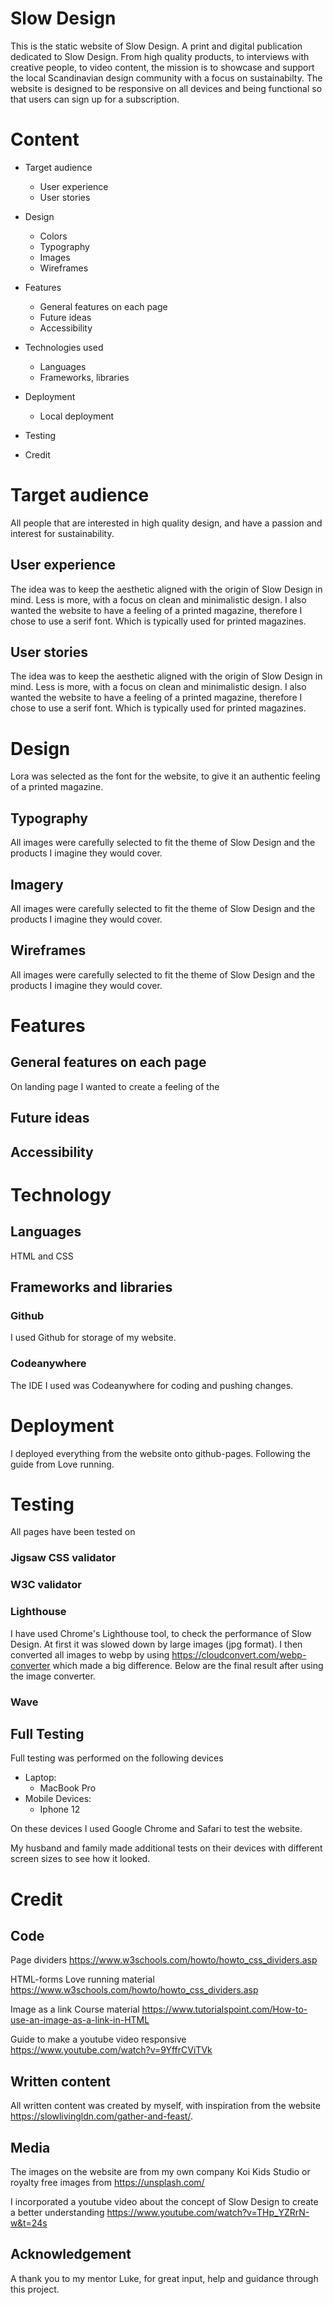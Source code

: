 # Slow Design

This is the static website of Slow Design. A print and digital publication dedicated to Slow Design. From high quality products, to interviews with creative people, to video content, the mission is to showcase and support the local Scandinavian design community with a focus on sustainabilty. The website is designed to be responsive on all devices and being functional so that users can sign up for a subscription. 

# Content

 - Target audience
	 - User experience
	 - User stories

	
 - Design
	 - Colors
	 - Typography
	 - Images 
	 - Wireframes

 

 - Features
	 - General features on each page 
	 - Future ideas 
	 - Accessibility
 
 
 - Technologies used
	 - Languages 
	 - Frameworks, libraries 
 
 
 - Deployment 
	 - Local deployment 
 
 
 - Testing 
 
 - Credit 


# Target audience 

All people that are interested in high quality design, and have a passion and interest for sustainability. 

## User experience 

The idea was to keep the aesthetic aligned with the origin of Slow Design in mind. Less is more, with a focus on clean and minimalistic design. I also wanted the website to have a feeling of a printed magazine, therefore I chose to use a serif font. Which is typically used for printed magazines. 

## User stories

The idea was to keep the aesthetic aligned with the origin of Slow Design in mind. Less is more, with a focus on clean and minimalistic design. I also wanted the website to have a feeling of a printed magazine, therefore I chose to use a serif font. Which is typically used for printed magazines. 

# Design

Lora was selected as the font for the website, to give it an authentic feeling of a printed magazine. 

## Typography

All images were carefully selected to fit the theme of Slow Design and the products I imagine they would cover. 

## Imagery

All images were carefully selected to fit the theme of Slow Design and the products I imagine they would cover. 

## Wireframes

All images were carefully selected to fit the theme of Slow Design and the products I imagine they would cover. 

# Features

## General features on each page
On landing page I wanted to create a feeling of the 

## Future ideas

## Accessibility


# Technology


## Languages
HTML and CSS 

## Frameworks and libraries

### Github
I used Github for storage of my website. 

### Codeanywhere 
The IDE I used was Codeanywhere for coding and pushing changes. 

# Deployment 

I deployed everything from the website onto github-pages. Following the guide from Love running. 

# Testing

All pages have been tested on 

### Jigsaw CSS validator 

### W3C validator 

### Lighthouse 
I have used Chrome's Lighthouse tool, to check the performance of Slow Design. At first it was slowed down by large images (jpg format). I then converted all images to webp by using https://cloudconvert.com/webp-converter which made a big difference. Below are the final result after using the image converter. 

### Wave 

## Full Testing 

Full testing was performed on the following devices

-   Laptop:
    -   MacBook Pro 
-   Mobile Devices:
    -   Iphone 12

On these devices I used Google Chrome and Safari to test the website. 

My husband and family made additional tests on their devices with different screen sizes to see how it looked. 

# Credit

## Code 

Page dividers 
https://www.w3schools.com/howto/howto_css_dividers.asp

HTML-forms 
Love running material 
https://www.w3schools.com/howto/howto_css_dividers.asp

Image as a link 
Course material 
https://www.tutorialspoint.com/How-to-use-an-image-as-a-link-in-HTML 

Guide to make a youtube video responsive 
https://www.youtube.com/watch?v=9YffrCViTVk

## Written content

All written content was created by myself, with inspiration from the website https://slowlivingldn.com/gather-and-feast/. 

## Media 

The images on the website are from my own company Koi Kids Studio or royalty free images from https://unsplash.com/

I incorporated a youtube video about the concept of Slow Design to create a better understanding
https://www.youtube.com/watch?v=THp_YZRrN-w&t=24s 

## Acknowledgement
A thank you to my mentor Luke, for great input, help and guidance through this project. 




